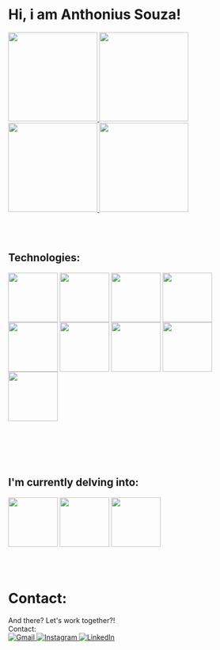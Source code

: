 # Hi, i am Anthonius Souza!

<div>
  <a href="https://github.com/anthoniusdev">
    <img height="180em" src="https://github-readme-stats.vercel.app/api?username=anthoniusdev&theme=dark&show_icons=true&include_all_commits=true&count_private=true"/>
    <img height="180em" src="https://github-readme-stats.vercel.app/api/top-langs/?username=anthoniusdev&layout=compact&langs_count=16&theme=dark">
    <img height="180em" src="https://github-readme-streak-stats.herokuapp.com/?user=anthoniusdev&theme=dark">
    <img height="180em" src="https://github-profile-summary-cards.vercel.app/api/cards/profile-details?username=anthoniusdev&theme=dark">
  </a>
</div>

<br><br>

## Technologies:
<div style="display: inline_block">
  <img height="100em" align="center" src="https://cdn.jsdelivr.net/gh/devicons/devicon@latest/icons/python/python-original-wordmark.svg" />
  <img height="100em" align="center" src="https://cdn.jsdelivr.net/gh/devicons/devicon@latest/icons/php/php-original.svg" />
  <img height="100em" align="center" src="https://cdn.jsdelivr.net/gh/devicons/devicon@latest/icons/java/java-original-wordmark.svg" />
  <img height="100em" align="center"  src="https://cdn.jsdelivr.net/gh/devicons/devicon@latest/icons/react/react-original-wordmark.svg" />
  <img height="100em" align="center" src="https://cdn.jsdelivr.net/gh/devicons/devicon@latest/icons/c/c-plain.svg" />
  <img height="100em" align="center" src="https://cdn.jsdelivr.net/gh/devicons/devicon@latest/icons/cplusplus/cplusplus-plain.svg" />
  <img height="100em" align="center" src="https://cdn.jsdelivr.net/gh/devicons/devicon@latest/icons/laravel/laravel-original-wordmark.svg" />
  <img height="100em" align="center" src="https://reactnative.dev/img/header_logo.svg" />
  <img height="100em" align="center" src="https://cdn.jsdelivr.net/gh/devicons/devicon/icons/django/django-plain.svg" />
</div>          
  
<br><br>
<br><br>

## I'm currently delving into:
<div style="display: inline_block">
  <img height="100em" align="center"  src="https://cdn.jsdelivr.net/gh/devicons/devicon@latest/icons/react/react-original-wordmark.svg" />
  <img height="100em" align="center" src="https://reactnative.dev/img/header_logo.svg" />
  <img height="100em" align="center" src="https://cdn.jsdelivr.net/gh/devicons/devicon@latest/icons/laravel/laravel-original-wordmark.svg" />
</div>

<br><br>

# Contact:
  And there? Let's work together?!<br>
  Contact:
  <br>
  <a href="mailto:anthoniusmiguel@gmail.com">
  	![Gmail](https://img.shields.io/badge/Gmail-D14836?style=for-the-badge&logo=gmail&logoColor=white)
  </a>
  <a href="https://www.instagram.com/anthoniusfigueiredo">
  	![Instagram](https://img.shields.io/badge/Instagram-%23E4405F.svg?style=for-the-badge&logo=Instagram&logoColor=white)
  </a>
  <a href="https://www.linkedin.com/in/anthonius-souza/">
    ![LinkedIn](https://img.shields.io/badge/linkedin-%230077B5.svg?style=for-the-badge&logo=linkedin&logoColor=white)
  </a>

